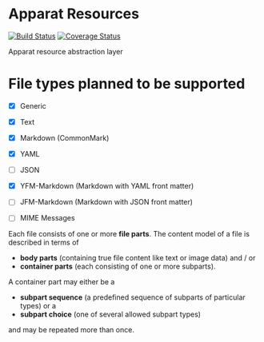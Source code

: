 # Apparat Resources
[![Build Status](https://secure.travis-ci.org/apparat/resource.svg)](https://travis-ci.org/apparat/resource)
[![Coverage Status](https://coveralls.io/repos/apparat/resource/badge.svg?branch=master&service=github)](https://coveralls.io/github/apparat/resource?branch=master)

Apparat resource abstraction layer

# File types planned to be supported

* [x] Generic
* [x] Text
* [x] Markdown (CommonMark)
* [x] YAML
* [ ] JSON
* [x] YFM-Markdown (Markdown with YAML front matter)
* [ ] JFM-Markdown (Markdown with JSON front matter)

* [ ] MIME Messages

Each file consists of one or more **file parts**. The content model of a file is described in terms of

* **body parts** (containing true file content like text or image data) and / or
* **container parts** (each consisting of one or more subparts).

A container part may either be a

* **subpart sequence** (a predefined sequence of subparts of particular types) or a
* **subpart choice** (one of several allowed subpart types)

and may be repeated more than once.